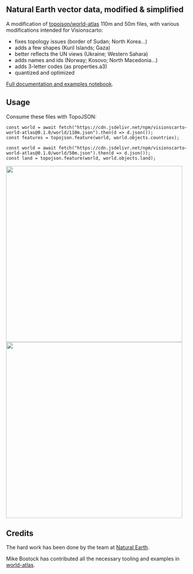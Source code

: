 ## Natural Earth vector data, modified & simplified

A modification of [topojson/world-atlas](https://github.com/topojson/world-atlas) 110m and 50m files, with various modifications intended for Visionscarto:
- fixes topology issues (border of Sudan; North Korea…)
- adds a few shapes (Kuril Islands; Gaza)
- better reflects the UN views (Ukraine; Western Sahara)
- adds names and ids (Norway; Kosovo; North Macedonia…)
- adds 3-letter codes (as properties.a3)
- quantized and optimized

[Full documentation and examples notebook](https://observablehq.com/@visionscarto/world-atlas-topojson).

## Usage

Consume these files with TopoJSON:

```{javascript}
const world = await fetch("https://cdn.jsdelivr.net/npm/visionscarto-world-atlas@0.1.0/world/110m.json").then(d => d.json());
const features = topojson.feature(world, world.objects.countries);
```

```{javascript}
const world = await fetch("https://cdn.jsdelivr.net/npm/visionscarto-world-atlas@0.1.0/world/50m.json").then(d => d.json());
const land = topojson.feature(world, world.objects.land);
```

<img src="img/land.png" width=480>

<img src="img/countries.png" width=480>



## Credits

The hard work has been done by the team
at [Natural Earth](https://www.naturalearthdata.com/).

Mike Bostock has contributed all the necessary tooling
and examples in [world-atlas](https://github.com/topojson/world-atlas).
